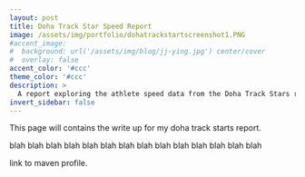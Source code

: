 ```yaml
---
layout: post
title: Doha Track Star Speed Report
image: /assets/img/portfolio/dohatrackstartscreenshot1.PNG
#accent_image: 
#  background: url('/assets/img/blog/jj-ying.jpg') center/cover
#  overlay: false
accent_color: '#ccc'
theme_color: '#ccc'
description: >
  A report exploring the athlete speed data from the Doha Track Stars running group.
invert_sidebar: false
---
```


This page will contains the write up for my doha track starts report.

blah blah blah blah blah blah blah blah blah blah blah blah blah blah 


link to maven profile.
